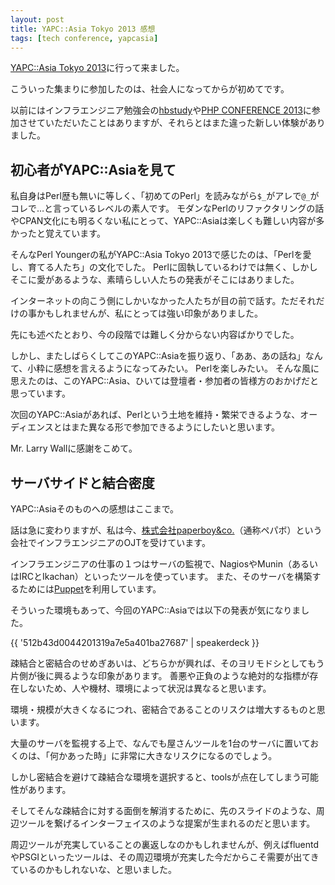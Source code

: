 ```yaml
---
layout: post
title: YAPC::Asia Tokyo 2013 感想
tags: [tech conference, yapcasia]
---
```

[YAPC::Asia Tokyo 2013](http://yapcasia.org/2013)に行って来ました。

こういった集まりに参加したのは、社会人になってからが初めてです。

以前にはインフラエンジニア勉強会の[hbstudy](http://heartbeats.jp/hbstudy/)や[PHP CONFERENCE 2013](http://phpcon.php.gr.jp/w/2013/)に参加させていただいたことはありますが、それらとはまた違った新しい体験がありました。

## 初心者がYAPC::Asiaを見て

私自身はPerl歴も無いに等しく、「初めてのPerl」を読みながら`$_`がアレで`@_`がコレで…と言っているレベルの素人です。
モダンなPerlのリファクタリングの話やCPAN文化にも明るくない私にとって、YAPC::Asiaは楽しくも難しい内容が多かったと覚えています。

そんなPerl Youngerの私がYAPC::Asia Tokyo 2013で感じたのは、「Perlを愛し、育てる人たち」の文化でした。
Perlに固執しているわけでは無く、しかしそこに愛があるような、素晴らしい人たちの発表がそこにはありました。

インターネットの向こう側にしかいなかった人たちが目の前で話す。ただそれだけの事かもしれませんが、私にとっては強い印象がありました。

先にも述べたとおり、今の段階では難しく分からない内容ばかりでした。

しかし、またしばらくしてこのYAPC::Asiaを振り返り、「ああ、あの話ね」なんて、小粋に感想を言えるようになってみたい。
Perlを楽しみたい。
そんな風に思えたのは、このYAPC::Asia、ひいては登壇者・参加者の皆様方のおかげだと思っています。

次回のYAPC::Asiaがあれば、Perlという土地を維持・繁栄できるような、オーディエンスとはまた異なる形で参加できるようにしたいと思います。

Mr. Larry Wallに感謝をこめて。

## サーバサイドと結合密度

YAPC::Asiaそのものへの感想はここまで。

話は急に変わりますが、私は今、[株式会社paperboy&co.](http://www.paperboy.co.jp/)（通称ペパボ）という会社でインフラエンジニアのOJTを受けています。

インフラエンジニアの仕事の１つはサーバの監視で、NagiosやMunin（あるいはIRCとIkachan）といったツールを使っています。
また、そのサーバを構築するためには[Puppet](https://puppetlabs.com/)を利用しています。

そういった環境もあって、今回のYAPC::Asiaでは以下の発表が気になりました。

{{ '512b43d0044201319a7e5a401ba27687' | speakerdeck }}

疎結合と密結合のせめぎあいは、どちらかが興れば、そのヨリモドシとしてもう片側が後に興るような印象があります。
善悪や正負のような絶対的な指標が存在しないため、人や機材、環境によって状況は異なると思います。

環境・規模が大きくなるにつれ、密結合であることのリスクは増大するものと思います。

大量のサーバを監視する上で、なんでも屋さんツールを1台のサーバに置いておくのは、「何かあった時」に非常に大きなリスクになるのでしょう。

しかし密結合を避けて疎結合な環境を選択すると、toolsが点在してしまう可能性があります。

そしてそんな疎結合に対する面倒を解消するために、先のスライドのような、周辺ツールを繋げるインターフェイスのような提案が生まれるのだと思います。

周辺ツールが充実していることの裏返しなのかもしれませんが、例えばfluentdやPSGIといったツールは、その周辺環境が充実した今だからこそ需要が出てきているのかもしれないな、と思いました。
